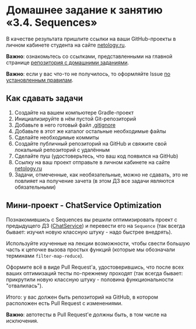 # Домашнее задание к занятию «3.4. Sequences»

В качестве результата пришлите ссылки на ваши GitHub-проекты в личном кабинете студента на сайте [netology.ru](https://netology.ru).

**Важно**: ознакомьтесь со ссылками, представленными на главной странице [репозитория с домашними заданиями](../README.md).

**Важно**: если у вас что-то не получилось, то оформляйте Issue [по установленным правилам](../report-requirements.md).

## Как сдавать задачи

1. Создайте на вашем компьютере Gradle-проект
1. Инициализируйте в нём пустой Git-репозиторий
1. Добавьте в него готовый файл [.gitignore](../.gitignore)
1. Добавьте в этот же каталог остальные необходимые файлы
1. Сделайте необходимые коммиты
1. Создайте публичный репозиторий на GitHub и свяжите свой локальный репозиторий с удалённым
1. Сделайте пуш (удостоверьтесь, что ваш код появился на GitHub)
1. Ссылку на ваш проект отправьте в личном кабинете на сайте [netology.ru](https://netology.ru)
1. Задачи, отмеченные, как необязательные, можно не сдавать, это не повлияет на получение зачета (в этом ДЗ все задачи являются обязательными)

## Мини-проект - ChatService Optimization

Познакомившись с Sequences вы решили оптимизировать проект с предыдущего ДЗ ([ChatService](../09_lambda)) и перевести его на `Sequence` (так всегда бывает: изучил новую классную штуку - надо быстрее внедрять).

Используйте изученные на лекции возможности, чтобы свести большую часть к цепочке вызова простых функций (которые мы обозначали терминами `filter-map-reduce`).

Оформите всё в виде Pull Request'а, удостоверившись, что после всех ваших оптимизаций тесты по-прежнему проходят (так всегда бывает: прикрутили новую классную штуку - половина функциональности "отвалилась").

Итого: у вас должен быть репозиторий на GitHub, в котором расположен есть Pull Request с изменениями.

**Важно**: автотесты в Pull Request'е должны быть, в том числе на исключения.
